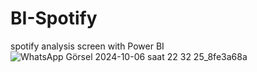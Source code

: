 # BI-Spotify
 spotify analysis screen with  Power BI
![WhatsApp Görsel 2024-10-06 saat 22 32 25_8fe3a68a](https://github.com/user-attachments/assets/fe644b6f-be7c-433b-8359-714c4d597b0d)
